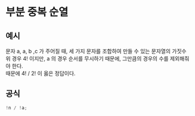 # 부분 중복 순열

## 예시

문자 a, a, b ,c 가 주어질 때, 세 가지 문자를 조합하여 만들 수 있는 문자열의 가짓수 <br/>
위 경우 4! 이지만, a 의 경우 순서를 무시하기 때문에, 그만큼의 경우의 수를 제외해줘야 한다. <br/>
때문에 4! / 2! 이 옳은 정답이다.

## 공식

```js
!n / !a;
```
